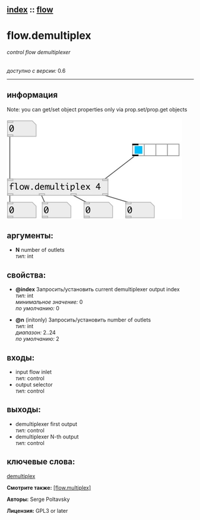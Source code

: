 [index](index.html) :: [flow](category_flow.html)
---

# flow.demultiplex

###### control flow demultiplexer

*доступно с версии:* 0.6

---


## информация
Note: you can get/set object properties only via prop.set/prop.get objects


[![example](../examples/img/flow.demultiplex.jpg)](../examples/pd/flow.demultiplex.pd)



## аргументы:

* **N**
number of outlets<br>
_тип:_ int<br>





## свойства:

* **@index** 
Запросить/установить current demultiplexer output index<br>
_тип:_ int<br>
_минимальное значение:_ 0<br>
_по умолчанию:_ 0<br>

* **@n** (initonly)
Запросить/установить number of outlets<br>
_тип:_ int<br>
_диапазон:_ 2..24<br>
_по умолчанию:_ 2<br>



## входы:

* input flow inlet<br>
_тип:_ control
* output selector<br>
_тип:_ control



## выходы:

* demultiplexer first output<br>
_тип:_ control
* demultiplexer N-th output<br>
_тип:_ control



## ключевые слова:

[demultiplex](keywords/demultiplex.html)



**Смотрите также:**
[\[flow.multiplex\]](flow.multiplex.html)




**Авторы:** Serge Poltavsky




**Лицензия:** GPL3 or later





